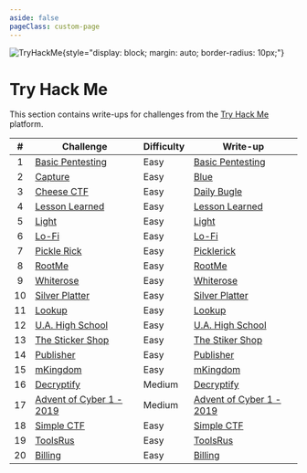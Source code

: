 ```yaml
---
aside: false
pageClass: custom-page
---
```


![TryHackMe](/ctf/tryhackme/banner.png){style="display: block; margin: auto; border-radius: 10px;"}

# Try Hack Me

This section contains write-ups for challenges from the [Try Hack Me](https://tryhackme.com/) platform.

|   #   | Challenge                                                             | Difficulty | Write-up                                             |
| :---: | --------------------------------------------------------------------- | ---------- | ---------------------------------------------------- |
|   1   | [Basic Pentesting](https://tryhackme.com/room/basicpentestingjt)      | Easy       | [Basic Pentesting](./basic-pentesting)               |
|   2   | [Capture](https://tryhackme.com/room/capture)                         | Easy       | [Blue](./capture)                                    |
|   3   | [Cheese CTF](https://tryhackme.com/room/cheesectfv10)                 | Easy       | [Daily Bugle](./cheese-ctf)                          |
|   4   | [Lesson Learned](https://tryhackme.com/room/lessonlearned)            | Easy       | [Lesson Learned](./lesson-learned)                   |
|   5   | [Light](https://tryhackme.com/room/lightroom)                         | Easy       | [Light](./light)                                     |
|   6   | [Lo-Fi](https://tryhackme.com/room/lofi)                              | Easy       | [Lo-Fi](./lo-fi)                                     |
|   7   | [Pickle Rick](https://tryhackme.com/room/picklerick)                  | Easy       | [Picklerick](./pickle-rick)                          |
|   8   | [RootMe](https://tryhackme.com/room/rrootme)                          | Easy       | [RootMe](./rootme)                                   |
|   9   | [Whiterose](https://tryhackme.com/room/whiterose)                     | Easy       | [Whiterose](./whiterose)                             |
|  10   | [Silver Platter](https://tryhackme.com/room/silverplatter)            | Easy       | [Silver Platter](./silver-platter)                   |
|  11   | [Lookup](https://tryhackme.com/room/lookup)                           | Easy       | [Lookup](./lookup)                                   |
|  12   | [U.A. High School](https://tryhackme.com/room/yueiua)                 | Easy       | [U.A. High School](./high-school)                    |
|  13   | [The Sticker Shop](https://tryhackme.com/room/thestickershop)         | Easy       | [The Stiker Shop](./the-sticker-shop)                |
|  14   | [Publisher](https://tryhackme.com/room/publisher)                     | Easy       | [Publisher](./publisher)                             |
|  15   | [mKingdom](https://tryhackme.com/room/mkingdom)                       | Easy       | [mKingdom](./m-kingdom)                              |
|  16   | [Decryptify](https://tryhackme.com/room/decryptify)                   | Medium     | [Decryptify](./decryptify)                           |
|  17   | [Advent of Cyber 1 - 2019](https://tryhackme.com/room/adventofcyber1) | Medium     | [Advent of Cyber 1 - 2019](./advent-of-cyber-1-2019) |
|  18   | [Simple CTF](https://tryhackme.com/room/simplectf)                    | Easy       | [Simple CTF](./simple-ctf)                           |
|  19   | [ToolsRus](https://tryhackme.com/room/toolsrus)                       | Easy       | [ToolsRus](./tools-rus)                              |
|  20   | [Billing](https://tryhackme.com/room/billing)                         | Easy       | [Billing](./billing)                                 |
